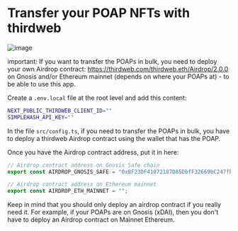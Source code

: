 # Transfer your POAP NFTs with thirdweb

![image](https://github.com/thirdweb-example/transfer-poap-nfts/assets/26052673/a1669ee9-fb1a-4a98-aea9-cd24f3ad0aef)

important: If you want to transfer the POAPs in bulk, you need to deploy your own Airdrop contract: https://thirdweb.com/thirdweb.eth/Airdrop/2.0.0
on Gnosis and/or Ethereum mainnet (depends on where your POAPs at) - to be able to use this app.  

Create a `.env.local` file at the root level and add this content:  

```bash
NEXT_PUBLIC_THIRDWEB_CLIENT_ID=""
SIMPLEHASH_API_KEY=""
```

In the file `src/config.ts`, if you need to transfer the POAPs in bulk, you have to deploy a thirdweb Airdrop contract using the wallet that has the POAP.  

Once you have the Airdrop contract address, put it in here:

```typescript
// Airdrop contract address on Gnosis Safe chain
export const AIRDROP_GNOSIS_SAFE = "0x8F23DF41072187D85DbfF32669bC247fb9a7866B";

// Airdrop contract address on Ethereum mainnet
export const AIRDROP_ETH_MAINNET = "";
```

Keep in mind that you should only deploy an airdrop contract if you really need it. For example, if your POAPs are on Gnosis (xDAI), then you don't have to deploy an Airdrop contract on Mainnet Ethereum.